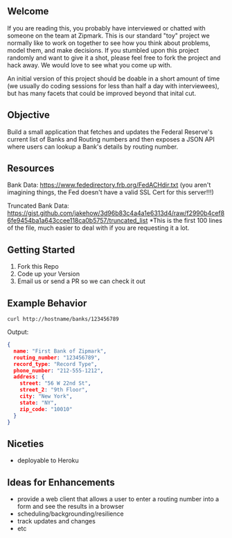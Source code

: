 ## Welcome

If you are reading this, you probably have interviewed or chatted with someone on the team at Zipmark.  This is our standard "toy" project we normally like to work on together to see how you think about problems, model them, and make decisions.  If you stumbled upon this project randomly and want to give it a shot, please feel free to fork the project and hack away.  We would love to see what you come up with.

An initial version of this project should be doable in a short amount of time (we usually do coding sessions for less than half a day with interviewees), but has many facets that could be improved beyond that inital cut. 

## Objective

Build a small application that fetches and updates the Federal Reserve's current list of Banks and Routing numbers and then exposes a JSON API where users can lookup a Bank's details by routing number.

## Resources

Bank Data:  https://www.fededirectory.frb.org/FedACHdir.txt (you aren't imagining things, the Fed doesn't have a valid SSL Cert for this server!!!)

Truncated Bank Data: https://gist.github.com/jakehow/3d96b83c4a4a1e6313d4/raw/f2990b4cef86fe9454ba1a643ccee118ca0b5757/truncated_list
*This is the first 100 lines of the file, much easier to deal with if you are requesting it a lot.

## Getting Started

1. Fork this Repo
2. Code up your Version
3. Email us or send a PR so we can check it out

## Example Behavior

`curl http://hostname/banks/123456789`

Output: 

```json
{
  name: "First Bank of Zipmark",
  routing_number: "123456789",
  record_type: "Record Type",
  phone_number: "212-555-1212",
  address: {
    street: "56 W 22nd St",
    street_2: "9th Floor",
    city: "New York",
    state: "NY",
    zip_code: "10010"
  }
}
```

## Niceties

* deployable to Heroku

## Ideas for Enhancements

* provide a web client that allows a user to enter a routing number into a form and see the results in a browser
* scheduling/backgrounding/resilience
* track updates and changes
* etc
